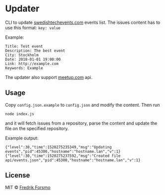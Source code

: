 # Updater

CLI to update [swedishtechevents.com](https://swedishtechevents.com) events list. The issues content has to use this format: `key: value`

Example:

```
Title: Test event
Description: The best event
City: Stockholm
Date: 2018-01-01 19:00:00
Link: http://example.com
Keywords: Example
```

The updater also support [meetup.com](https://www.meetup.com/meetup_api/docs/2/events/) api.

## Usage

Copy `config.json.example` to `config.json` and modify the content. Then run

```
node index.js
```

and it will fetch issues from a repository, parse the content and update the file on the specified repository.

Example output:

```
{"level":30,"time":1520275235349,"msg":"Updating events","pid":45300,"hostname":"hostname.lan","v":1}
{"level":30,"time":1520275237592,"msg":"Created file api/events.json","pid":45300,"hostname":"hostname.lan","v":1}
```

## License

MIT © [Fredrik Forsmo](https://github.com/frozzare)
